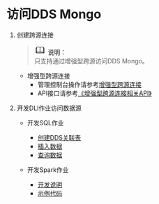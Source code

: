 # 访问DDS Mongo<a name="dli_01_0450"></a>

1.  创建跨源连接

    >![](public_sys-resources/icon-note.gif) **说明：**   
    >只支持通过增强型跨源访问DDS Mongo。  

    -   增强型跨源连接
        -   管理控制台操作请参考[增强型跨源连接](增强型跨源连接.md)
        -   API接口请参考[《增强型跨源连接相关API》](https://support.huaweicloud.com/api-dli/dli_02_0187.html)

2.  开发DLI作业访问数据源
    -   开发SQL作业
        -   [创建DDS关联表](https://support.huaweicloud.com/sqlreference-dli/dli_08_0230.html)
        -   [插入数据](https://support.huaweicloud.com/sqlreference-dli/dli_08_0231.html)
        -   [查询数据](https://support.huaweicloud.com/sqlreference-dli/dli_08_0232.html)

    -   开发Spark作业
        -   [开发说明](https://support.huaweicloud.com/devg-dli/dli_09_0114.html)
        -   [示例代码](https://support.huaweicloud.com/devg-dli/dli_09_0115.html)



